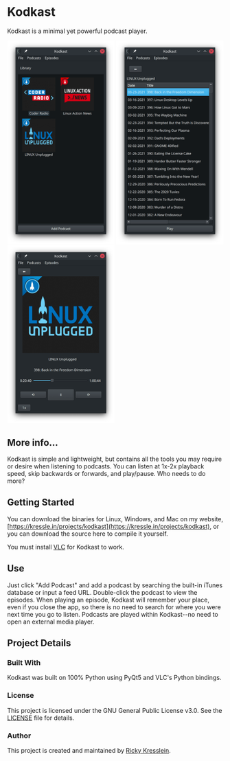 # Kodkast
Kodkast is a minimal yet powerful podcast player.

<p float="left">
    <img src="https://raw.githubusercontent.com/rickykresslein/kodkast/main/screenshots/Kodkast_library.png" alt="Kodkast library screenshot" width="250"/>
    <img src="https://raw.githubusercontent.com/rickykresslein/kodkast/main/screenshots/Kodkast_episodes.png" alt="Kodkast episode list screenshot" width="250"/>
    <img src="https://raw.githubusercontent.com/rickykresslein/kodkast/main/screenshots/Kodkast_player.png" alt="Kodkast player screenshot" width="250"/>
</p>

## More info...
Kodkast is simple and lightweight, but contains all the tools you may require or desire when listening to podcasts. You can listen at 1x-2x playback speed, skip backwards or forwards, and play/pause. Who needs to do more?

## Getting Started
You can download the binaries for Linux, Windows, and Mac on my website, [https://kressle.in/projects/kodkast](https://kressle.in/projects/kodkast), or you can download the source here to compile it yourself.

You must install [VLC](https://www.videolan.org/vlc/) for Kodkast to work.

## Use
Just click "Add Podcast" and add a podcast by searching the built-in iTunes database or input a feed URL. Double-click the podcast to view the episodes. When playing an episode, Kodkast will remember your place, even if you close the app, so there is no need to search for where you were next time you go to listen. Podcasts are played within Kodkast--no need to open an external media player.

## Project Details

### Built With
Kodkast was built on 100% Python using PyQt5 and VLC's Python bindings.

### License
This project is licensed under the GNU General Public License v3.0. See the [LICENSE](LICENSE) file for details.

### Author
This project is created and maintained by [Ricky Kresslein](https://kressle.in).
